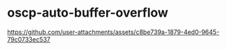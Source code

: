 # oscp-auto-buffer-overflow

https://github.com/user-attachments/assets/c8be739a-1879-4ed0-9645-79c0733ec537
